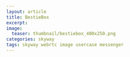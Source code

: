 ```yaml
---
layout: article
title: BestieBox
excerpt: 
image:
  teaser: thumbnail/bestiebox_400x250.png
categories: skyway
tags: skyway webrtc image usercase messenger
---
```



